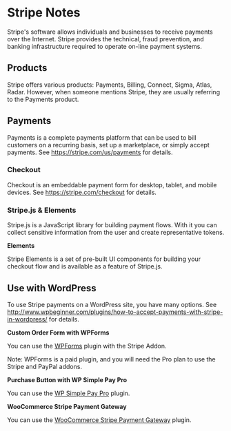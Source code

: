 # Stripe Notes

Stripe's software allows individuals and businesses to receive payments over the
Internet.  Stripe provides the technical, fraud prevention, and banking
infrastructure required to operate on-line payment systems.


## Products

Stripe offers various products: Payments, Billing, Connect, Sigma, Atlas, Radar.
However, when someone mentions Stripe, they are usually referring to the
Payments product.


## Payments

Payments is a complete payments platform that can be used to bill customers on a
recurring basis, set up a marketplace, or simply accept payments.  See
https://stripe.com/us/payments for details.

### Checkout

Checkout is an embeddable payment form for desktop, tablet, and mobile devices.
See https://stripe.com/checkout for details.

### Stripe.js & Elements

Stripe.js is a JavaScript library for building payment flows.  With it you can
collect sensitive information from the user and create representative tokens.

**Elements**

Stripe Elements is a set of pre-built UI components for building your checkout
flow and is available as a feature of Stripe.js.


## Use with WordPress

To use Stripe payments on a WordPress site, you have many options.  See
http://www.wpbeginner.com/plugins/how-to-accept-payments-with-stripe-in-wordpress/
for details.

**Custom Order Form with WPForms**

You can use the [WPForms] plugin with the Stripe Addon.

Note: WPForms is a paid plugin, and you will need the Pro plan to use the Stripe
and PayPal addons.

**Purchase Button with WP Simple Pay Pro**

You can use the [WP Simple Pay Pro][wpsimplepay] plugin.

**WooCommerce Stripe Payment Gateway**

You can use the [WooCommerce Stripe Payment Gateway][woocommerce-gateway-stripe]
plugin.


[wpforms]: https://wpforms.com/
[wpsimplepay]: https://wpsimplepay.com/
[woocommerce]: https://woocommerce.com/
[woocommerce-gateway-stripe]: https://wordpress.org/plugins/woocommerce-gateway-stripe/
